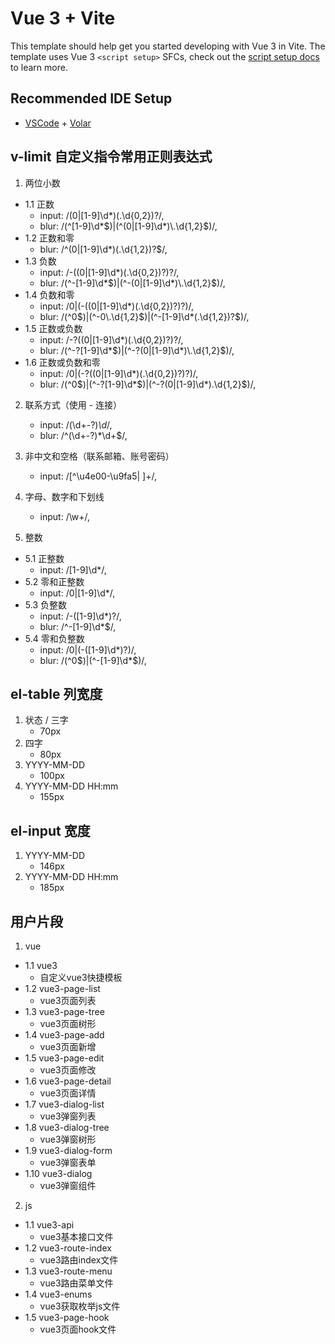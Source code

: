 <!--
 * @Descripttion: 
 * @version: 
 * @Author: hzf
 * @Date: 2022-04-27 11:56:52
 * @LastEditors: hzf
 * @LastEditTime: 2022-06-17 15:14:24
-->
# Vue 3 + Vite

This template should help get you started developing with Vue 3 in Vite. The template uses Vue 3 `<script setup>` SFCs, check out the [script setup docs](https://v3.vuejs.org/api/sfc-script-setup.html#sfc-script-setup) to learn more.

## Recommended IDE Setup

- [VSCode](https://code.visualstudio.com/) + [Volar](https://marketplace.visualstudio.com/items?itemName=johnsoncodehk.volar)

## v-limit 自定义指令常用正则表达式

1. 两位小数
  - 1.1 正数
    - input: /(0|[1-9]\d*)(\.\d{0,2})?/,
    - blur: /(^[1-9]\d*$)|(^(0|[1-9]\d*)\.\d{1,2}$)/,
  - 1.2 正数和零
    - blur: /^(0|[1-9]\d*)(\.\d{1,2})?$/,
  - 1.3 负数
    - input: /-((0|[1-9]\d*)(\.\d{0,2})?)?/,
    - blur: /(^-[1-9]\d*$)|(^-(0|[1-9]\d*)\.\d{1,2}$)/,
  - 1.4 负数和零
    - input: /0|(-((0|[1-9]\d*)(\.\d{0,2})?)?)/,
    - blur: /(^0$)|(^-0\.\d{1,2}$)|(^-[1-9]\d*(\.\d{1,2})?$)/,
  - 1.5 正数或负数
    - input: /-?((0|[1-9]\d*)(\.\d{0,2})?)?/,
    - blur: /(^-?[1-9]\d*$)|(^-?(0|[1-9]\d*)\.\d{1,2}$)/,
  - 1.6 正数或负数和零
    - input: /0|(-?((0|[1-9]\d*)(\.\d{0,2})?)?)/,
    - blur: /(^0$)|(^-?[1-9]\d*$)|(^-?(0|[1-9]\d*)\.\d{1,2}$)/,

2. 联系方式（使用 - 连接）
    - input: /(\d+-?)*\d*/,
    - blur: /^(\d+-?)*\d+$/,

3. 非中文和空格（联系邮箱、账号密码）
    - input: /[^\u4e00-\u9fa5| ]+/,

4. 字母、数字和下划线
    - input: /\w+/,

5. 整数
  - 5.1 正整数
    - input: /[1-9]\d*/,
  - 5.2 零和正整数
    - input: /0|[1-9]\d*/,
  - 5.3 负整数
    - input: /-([1-9]\d*)?/,
    - blur: /^-[1-9]\d*$/,
  - 5.4 零和负整数
    - input: /0|(-([1-9]\d*)?)/,
    - blur: /(^0$)|(^-[1-9]\d*$)/,

## el-table 列宽度

1. 状态 / 三字
    - 70px
2. 四字
    - 80px
3. YYYY-MM-DD
    - 100px
4. YYYY-MM-DD HH:mm
    - 155px

## el-input 宽度
1. YYYY-MM-DD
    - 146px
2. YYYY-MM-DD HH:mm
    - 185px

## 用户片段

1. vue
  - 1.1 vue3
    - 自定义vue3快捷模板
  - 1.2 vue3-page-list
    - vue3页面列表
  - 1.3 vue3-page-tree
    - vue3页面树形
  - 1.4 vue3-page-add
    - vue3页面新增
  - 1.5 vue3-page-edit
    - vue3页面修改
  - 1.6 vue3-page-detail
    - vue3页面详情
  - 1.7 vue3-dialog-list
    - vue3弹窗列表
  - 1.8 vue3-dialog-tree
    - vue3弹窗树形
  - 1.9 vue3-dialog-form
    - vue3弹窗表单
  - 1.10 vue3-dialog
    - vue3弹窗组件
2. js
  - 1.1 vue3-api
    - vue3基本接口文件
  - 1.2 vue3-route-index
    - vue3路由index文件
  - 1.3 vue3-route-menu
    - vue3路由菜单文件
  - 1.4 vue3-enums
    - vue3获取枚举js文件
  - 1.5 vue3-page-hook
    - vue3页面hook文件
